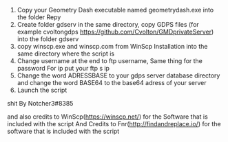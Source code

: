 1. Copy your Geometry Dash executable named geometrydash.exe into the  folder Repy
2. Create folder gdserv in the same directory, copy GDPS files (for example cvoltongdps https://github.com/Cvolton/GMDprivateServer) into the folder gdserv 
3. copy winscp.exe and winscp.com from WinScp Installation into the same directory where the script is
4. Change username at the end to ftp username, Same thing for the password For ip put your ftp s ip 
5. Change the word ADRESSBASE to your gdps server database directory
and change the word BASE64 to the base64 adress of your server
6. Launch the script



shit By Notcher3#8385

and also credits to WinScp(https://winscp.net/) for the Software that is included with the script
And Credits to Fnr(http://findandreplace.io/) for the software that is included with the script
